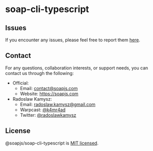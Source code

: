 # soap-cli-typescript

## Issues
If you encounter any issues, please feel free to report them [here](https://github.com/soapjs/soap/issues/new/choose).

## Contact
For any questions, collaboration interests, or support needs, you can contact us through the following:

- Official:
  - Email: [contact@soapjs.com](mailto:contact@soapjs.com)
  - Website: https://soapjs.com
- Radoslaw Kamysz:
  - Email: [radoslaw.kamysz@gmail.com](mailto:radoslaw.kamysz@gmail.com)
  - Warpcast: [@k4mr4ad](https://warpcast.com/k4mr4ad)
  - Twitter: [@radoslawkamysz](https://x.com/radoslawkamysz)

## License

@soapjs/soap-cli-typescript is [MIT licensed](./LICENSE).